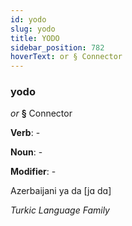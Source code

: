 ```yaml
---
id: yodo
slug: yodo
title: YODO
sidebar_position: 782
hoverText: or § Connector
---
```


### yodo

*or* **§** Connector

**Verb**: -

**Noun**: -

**Modifier**: -

Azerbaijani ya da [jɑ dɑ]

*Turkic Language Family*